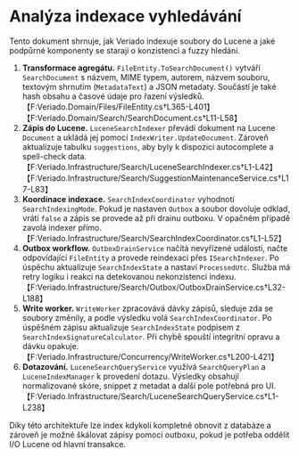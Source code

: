 # Analýza indexace vyhledávání

Tento dokument shrnuje, jak Veriado indexuje soubory do Lucene a jaké podpůrné komponenty se starají o konzistenci a fuzzy hledání.

1. **Transformace agregátu.** `FileEntity.ToSearchDocument()` vytváří `SearchDocument` s názvem, MIME typem, autorem, názvem souboru, textovým shrnutím (`MetadataText`) a JSON metadaty. Součástí je také hash obsahu a časové údaje pro řazení výsledků.【F:Veriado.Domain/Files/FileEntity.cs†L365-L401】【F:Veriado.Domain/Search/SearchDocument.cs†L11-L58】
2. **Zápis do Lucene.** `LuceneSearchIndexer` převádí dokument na Lucene `Document` a ukládá jej pomocí `IndexWriter.UpdateDocument`. Zároveň aktualizuje tabulku `suggestions`, aby byly k dispozici autocomplete a spell-check data.【F:Veriado.Infrastructure/Search/LuceneSearchIndexer.cs†L1-L42】【F:Veriado.Infrastructure/Search/SuggestionMaintenanceService.cs†L17-L83】
3. **Koordinace indexace.** `SearchIndexCoordinator` vyhodnotí `SearchIndexingMode`. Pokud je nastaven `Outbox` a soubor dovoluje odklad, vrátí `false` a zápis se provede až při drainu outboxu. V opačném případě zavolá indexer přímo.【F:Veriado.Infrastructure/Search/SearchIndexCoordinator.cs†L1-L52】
4. **Outbox workflow.** `OutboxDrainService` načítá nevyřízené události, načte odpovídající `FileEntity` a provede reindexaci přes `ISearchIndexer`. Po úspěchu aktualizuje `SearchIndexState` a nastaví `ProcessedUtc`. Služba má retry logiku i reakci na detekovanou nekonzistenci indexu.【F:Veriado.Infrastructure/Search/Outbox/OutboxDrainService.cs†L32-L188】
5. **Write worker.** `WriteWorker` zpracovává dávky zápisů, sleduje zda se soubory změnily, a podle výsledku volá `SearchIndexCoordinator`. Po úspěšném zápisu aktualizuje `SearchIndexState` podpisem z `SearchIndexSignatureCalculator`. Při chybě spouští integritní opravu a dávku opakuje.【F:Veriado.Infrastructure/Concurrency/WriteWorker.cs†L200-L421】
6. **Dotazování.** `LuceneSearchQueryService` využívá `SearchQueryPlan` a `LuceneIndexManager` k provedení dotazu. Výsledky obsahují normalizované skóre, snippet z metadat a další pole potřebná pro UI.【F:Veriado.Infrastructure/Search/LuceneSearchQueryService.cs†L1-L238】

Díky této architektuře lze index kdykoli kompletně obnovit z databáze a zároveň je možné škálovat zápisy pomocí outboxu, pokud je potřeba oddělit I/O Lucene od hlavní transakce.
